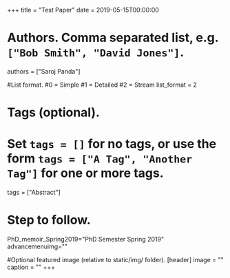 +++
title = "Test Paper" 
date = 2019-05-15T00:00:00

# Authors. Comma separated list, e.g. `["Bob Smith", "David Jones"]`.
authors = ["Saroj Panda"]

#List format.
#0 = Simple
#1 = Detailed
#2 = Stream
list_format = 2

# Tags (optional).
#   Set `tags = []` for no tags, or use the form `tags = ["A Tag", "Another Tag"]` for one or more tags.
tags = ["Abstract"]

# Step to follow.
PhD_memoir_Spring2019="PhD Semester Spring 2019"
advancemenuimg=""


#Optional featured image (relative to static/img/ folder).
[header] 
image = "" 
caption = "" 
+++

